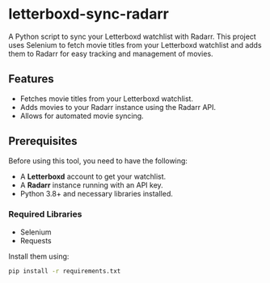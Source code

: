 # letterboxd-sync-radarr

A Python script to sync your Letterboxd watchlist with Radarr. This project uses Selenium to fetch movie titles from your Letterboxd watchlist and adds them to Radarr for easy tracking and management of movies.

## Features

- Fetches movie titles from your Letterboxd watchlist.
- Adds movies to your Radarr instance using the Radarr API.
- Allows for automated movie syncing.

## Prerequisites

Before using this tool, you need to have the following:

- A **Letterboxd** account to get your watchlist.
- A **Radarr** instance running with an API key.
- Python 3.8+ and necessary libraries installed.

### Required Libraries

- Selenium
- Requests

Install them using:

```bash
pip install -r requirements.txt
